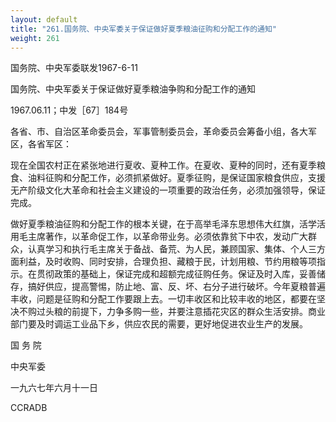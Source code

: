 ```yaml
---
layout: default
title: "261.国务院、中央军委关于保证做好夏季粮油征购和分配工作的通知"
weight: 261
---
```


国务院、中央军委联发1967-6-11

国务院、中央军委关于保证做好夏季粮油争购和分配工作的通知

1967.06.11；中发［67］184号

各省、市、自治区革命委员会，军事管制委员会，革命委员会筹备小组，各大军区，各省军区：

现在全国农村正在紧张地进行夏收、夏种工作。在夏收、夏种的同时，还有夏季粮食、油料征购和分配工作，必须抓紧做好。夏季征购，是保证国家粮食供应，支援无产阶级文化大革命和社会主义建设的一项重要的政治任务，必须加强领导，保证完成。

做好夏季粮油征购和分配工作的根本关键，在于高举毛泽东思想伟大红旗，活学活用毛主席著作，以革命促工作，以革命带业务。必须依靠贫下中农，发动广大群众，认真学习和执行毛主席关于备战、备荒、为人民，兼顾国家、集体、个人三方面利益，及时收购、同时安排，合理负担、藏粮于民，计划用粮、节约用粮等项指示。在贯彻政策的基础上，保证完成和超额完成征购任务。保证及时入库，妥善储存，搞好供应，提高警惕，防止地、富、反、坏、右分子进行破坏。今年夏粮普遍丰收，问题是征购和分配工作要跟上去。一切丰收区和比较丰收的地区，都要在坚决不购过头粮的前提下，力争多购一些，并要注意插花灾区的群众生活安排。商业部门要及时调运工业品下乡，供应农民的需要，更好地促进农业生产的发展。

国 务 院

中央军委

一九六七年六月十一日

CCRADB

